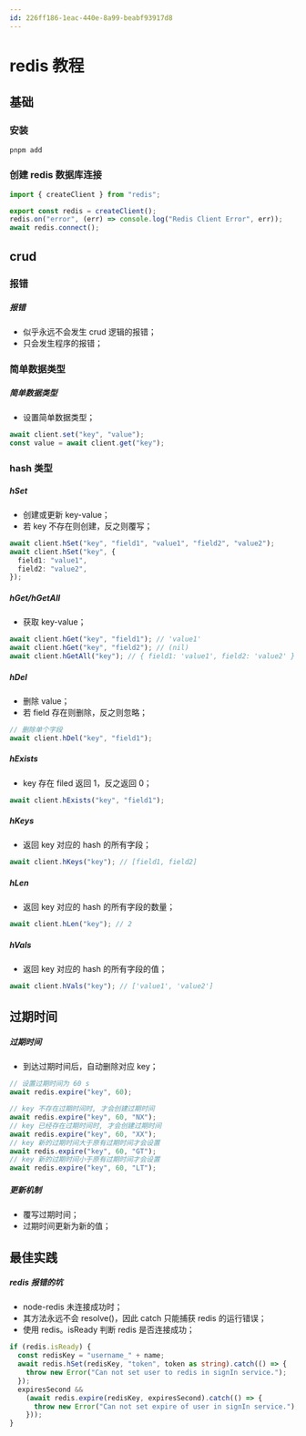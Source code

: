 ```yaml
---
id: 226ff186-1eac-440e-8a99-beabf93917d8
---
```


# redis 教程

## 基础

### 安装

```bash
pnpm add
```

### 创建 redis 数据库连接

```typescript
import { createClient } from "redis";

export const redis = createClient();
redis.on("error", (err) => console.log("Redis Client Error", err));
await redis.connect();
```

## crud

### 报错

##### 报错

- 似乎永远不会发生 crud 逻辑的报错；
- 只会发生程序的报错；

### 简单数据类型

##### 简单数据类型

- 设置简单数据类型；

```typescript
await client.set("key", "value");
const value = await client.get("key");
```

### hash 类型

##### hSet

- 创建或更新 key-value；
- 若 key 不存在则创建，反之则覆写；

```typescript
await client.hSet("key", "field1", "value1", "field2", "value2");
await client.hSet("key", {
  field1: "value1",
  field2: "value2",
});
```

##### hGet/hGetAll

- 获取 key-value；

```typescript
await client.hGet("key", "field1"); // 'value1'
await client.hGet("key", "field2"); // (nil)
await client.hGetAll("key"); // { field1: 'value1', field2: 'value2' }
```

##### hDel

- 删除 value；
- 若 field 存在则删除，反之则忽略；

```typescript
// 删除单个字段
await client.hDel("key", "field1");
```

##### hExists

- key 存在 filed 返回 1，反之返回 0；

```typescript
await client.hExists("key", "field1");
```

##### hKeys

- 返回 key 对应的 hash 的所有字段；

```typescript
await client.hKeys("key"); // [field1, field2]
```

##### hLen

- 返回 key 对应的 hash 的所有字段的数量；

```typescript
await client.hLen("key"); // 2
```

##### hVals

- 返回 key 对应的 hash 的所有字段的值；

```typescript
await client.hVals("key"); // ['value1', 'value2']
```

## 过期时间

##### 过期时间

- 到达过期时间后，自动删除对应 key；

```typescript
// 设置过期时间为 60 s
await redis.expire("key", 60);

// key 不存在过期时间时, 才会创建过期时间
await redis.expire("key", 60, "NX");
// key 已经存在过期时间时, 才会创建过期时间
await redis.expire("key", 60, "XX");
// key 新的过期时间大于原有过期时间才会设置
await redis.expire("key", 60, "GT");
// key 新的过期时间小于原有过期时间才会设置
await redis.expire("key", 60, "LT");
```

##### 更新机制

- 覆写过期时间；
- 过期时间更新为新的值；

## 最佳实践

##### redis 报错的坑

- node-redis 未连接成功时；
- 其方法永远不会 resolve()，因此 catch 只能捕获 redis 的运行错误；
- 使用 redis。isReady 判断 redis 是否连接成功；

```typescript
if (redis.isReady) {
  const redisKey = "username_" + name;
  await redis.hSet(redisKey, "token", token as string).catch(() => {
    throw new Error("Can not set user to redis in signIn service.");
  });
  expiresSecond &&
    (await redis.expire(redisKey, expiresSecond).catch(() => {
      throw new Error("Can not set expire of user in signIn service.");
    }));
}
```
